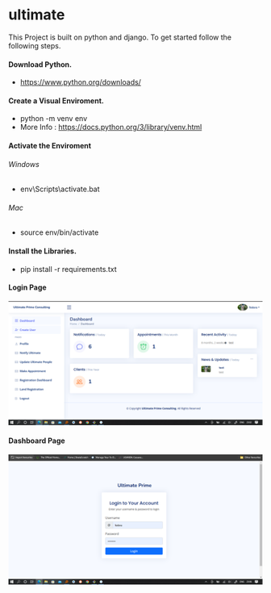 # ultimate

This Project is built on python and django.
To get started follow the following steps.

#### Download Python.
- https://www.python.org/downloads/

#### Create a Visual Enviroment.

- python -m venv env
- More Info : https://docs.python.org/3/library/venv.html

#### Activate the Enviroment

###### Windows
- env\Scripts\activate.bat

###### Mac
- source env/bin/activate


#### Install the Libraries.
- pip install -r requirements.txt

#### Login Page
![Alt text](images/dashboard.PNG "Login Page")

<!-- <img src="https://photos.google.com/album/AF1QipO2krkVjbLQDXJz4LKhdI_Crb4U3Fl399I9zEm4/photo/AF1QipNHIDuw2yyVj23GKkTNsNQy5p-iNQaa9KjlGEAm" alt="alt text" title="image Title" /> -->


#### Dashboard Page
![Alt text](images/login.PNG "Dashboard Page")